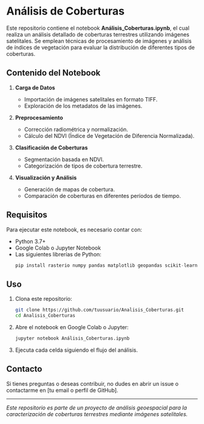 # Análisis de Coberturas

Este repositorio contiene el notebook **Análisis_Coberturas.ipynb**, el cual realiza un análisis detallado de coberturas terrestres utilizando imágenes satelitales. Se emplean técnicas de procesamiento de imágenes y análisis de índices de vegetación para evaluar la distribución de diferentes tipos de coberturas.

## Contenido del Notebook

1. **Carga de Datos**  
   - Importación de imágenes satelitales en formato TIFF.
   - Exploración de los metadatos de las imágenes.

2. **Preprocesamiento**  
   - Corrección radiométrica y normalización.
   - Cálculo del NDVI (Índice de Vegetación de Diferencia Normalizada).

3. **Clasificación de Coberturas**  
   - Segmentación basada en NDVI.
   - Categorización de tipos de cobertura terrestre.

4. **Visualización y Análisis**  
   - Generación de mapas de cobertura.
   - Comparación de coberturas en diferentes períodos de tiempo.

## Requisitos

Para ejecutar este notebook, es necesario contar con:

- Python 3.7+
- Google Colab o Jupyter Notebook
- Las siguientes librerías de Python:
  ```python
  pip install rasterio numpy pandas matplotlib geopandas scikit-learn
  ```

## Uso

1. Clona este repositorio:
   ```bash
   git clone https://github.com/tuusuario/Analisis_Coberturas.git
   cd Analisis_Coberturas
   ```

2. Abre el notebook en Google Colab o Jupyter:
   ```bash
   jupyter notebook Análisis_Coberturas.ipynb
   ```

3. Ejecuta cada celda siguiendo el flujo del análisis.

## Contacto

Si tienes preguntas o deseas contribuir, no dudes en abrir un issue o contactarme en [tu email o perfil de GitHub].

---
*Este repositorio es parte de un proyecto de análisis geoespacial para la caracterización de coberturas terrestres mediante imágenes satelitales.*
